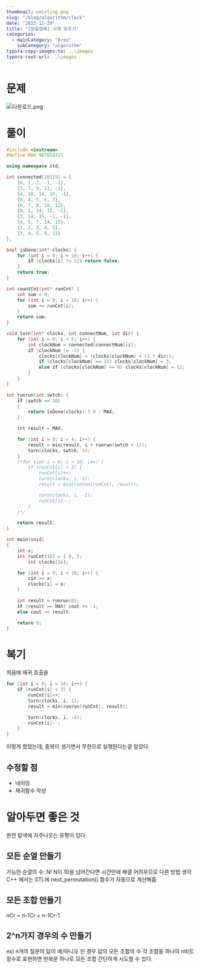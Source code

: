 ```yaml
---
thumbnail: univting.png
slug: "/blog/algorithm/clock"
date: "2023-11-29"
title: "[분할정복] 시계 맞추기"
categories:
  - mainCategory: "Area"
    subCategory: "algorithm"
typora-copy-images-to: ..\images
typora-root-url: ..\images
---
```


# 문제

![다운로드.png](../_resources/다운로드-1.png)

# 풀이

```c++
#include <iostream>
#define MAX 987654321

using namespace std;

int connected[10][5] = {
    {0, 1, 2, -1, -1},
    {3, 7, 9, 11, -1},
    {4, 10, 14, 15, -1},
    {0, 4, 5, 6, 7},
    {6, 7, 8, 10, 12},
    {0, 2, 14, 15, -1},
    {3, 14, 15, -1, -1},
    {4, 5, 7, 14, 15},
    {1, 2, 3, 4, 5},
    {3, 4, 5, 9, 13}
};

bool isDone(int* clocks) {
    for (int i = 0; i < 16; i++) {
        if (clocks[i] != 12) return false;
    }
    return true;
}

int countCnt(int* runCnt) {
    int sum = 0;
    for (int i = 0; i < 16; i++) {
        sum += runCnt[i];
    }
    return sum;
}

void turn(int* clocks, int connectNum, int dir) {
    for (int i = 0; i < 5; i++) {
        int clockNum = connected[connectNum][i];
        if (clockNum != -1) {
            clocks[clockNum] = (clocks[clockNum] + (3 * dir));
            if (clocks[clockNum] == 15) clocks[clockNum] = 3;
            else if (clocks[clockNum] == 0) clocks[clockNum] = 12;
        }
    }
}

int runrun(int swtch) {
    if (swtch == 10)
    {
        return isDone(clocks) ? 0 : MAX;
    }

    int result = MAX;

    for (int i = 0; i < 4; i++) {
        result = min(result, i + runrun(swtch + 1));
        turn(clocks, swtch, 1);
    }
    /*for (int i = 0; i < 10; i++) {
        if (runCnt[i] < 3) {
            runCnt[i]++;
            turn(clocks, i, 1);
            result = min(runrun(runCnt), result);

            turn(clocks, i, -1);
            runCnt[i]--;
        }
    }*/

    return result;
}

int main(void)
{
    int x;
    int runCnt[16] = { 0, };
		int clocks[16];

    for (int i = 0; i < 16; i++) {
        cin >> x;
        clocks[i] = x;
    }

    int result = runrun(0);
    if (result == MAX) cout << -1;
    else cout << result;

    return 0;
}

```

# 복기

처음에 재귀 호출을

```c++
for (int i = 0; i < 10; i++) {
	if (runCnt[i] < 3) {
		runCnt[i]++;
		turn(clocks, i, 1);
		result = min(runrun(runCnt), result);

		turn(clocks, i, -1);
		runCnt[i]--;
	}
}
```

이렇게 짰었는데, 중복이 생기면서 무한으로 실행된다는걸 알았다.

## 수정할 점

- 네이밍
- 재귀함수 작성

# 알아두면 좋은 것

완전 탐색에 자주나오는 유형이 있다.

## 모든 순열 만들기

가능한 순열의 수: N!
N이 10을 넘어간다면 시간안에 해결 어려우므로 다른 방법 생각
C++ 에서는 STL에 next_permutation() 함수가 자동으로 계산해줌

## 모든 조합 만들기

nCr = n-1Cr + n-1Cr-1

## 2^n가지 경우의 수 만들기

ex) n개의 질문의 답이 예/아니오 인 경우 답의 모든 조합의 수
각 조합을 하나의 n비트 정수로 표현하면 반복문 하나로 모든 조합 간단하게 시도할 수 있다.
